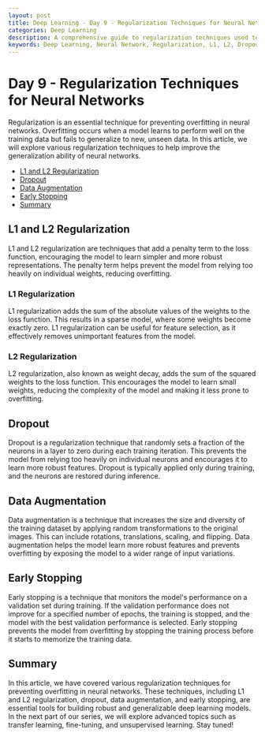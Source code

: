 ```yaml
---
layout: post
title: Deep Learning - Day 9 - Regularization Techniques for Neural Networks
categories: Deep Learning
description: A comprehensive guide to regularization techniques used to prevent overfitting in neural networks.
keywords: Deep Learning, Neural Network, Regularization, L1, L2, Dropout, Data Augmentation, Early Stopping, Python
---
```

# Day 9 - Regularization Techniques for Neural Networks

Regularization is an essential technique for preventing overfitting in neural networks. Overfitting occurs when a model learns to perform well on the training data but fails to generalize to new, unseen data. In this article, we will explore various regularization techniques to help improve the generalization ability of neural networks.

- [L1 and L2 Regularization](#l1-and-l2-regularization)
- [Dropout](#dropout)
- [Data Augmentation](#data-augmentation)
- [Early Stopping](#early-stopping)
- [Summary](#summary)

## L1 and L2 Regularization

L1 and L2 regularization are techniques that add a penalty term to the loss function, encouraging the model to learn simpler and more robust representations. The penalty term helps prevent the model from relying too heavily on individual weights, reducing overfitting.

### L1 Regularization

L1 regularization adds the sum of the absolute values of the weights to the loss function. This results in a sparse model, where some weights become exactly zero. L1 regularization can be useful for feature selection, as it effectively removes unimportant features from the model.

### L2 Regularization

L2 regularization, also known as weight decay, adds the sum of the squared weights to the loss function. This encourages the model to learn small weights, reducing the complexity of the model and making it less prone to overfitting.

## Dropout

Dropout is a regularization technique that randomly sets a fraction of the neurons in a layer to zero during each training iteration. This prevents the model from relying too heavily on individual neurons and encourages it to learn more robust features. Dropout is typically applied only during training, and the neurons are restored during inference.

## Data Augmentation

Data augmentation is a technique that increases the size and diversity of the training dataset by applying random transformations to the original images. This can include rotations, translations, scaling, and flipping. Data augmentation helps the model learn more robust features and prevents overfitting by exposing the model to a wider range of input variations.

## Early Stopping

Early stopping is a technique that monitors the model's performance on a validation set during training. If the validation performance does not improve for a specified number of epochs, the training is stopped, and the model with the best validation performance is selected. Early stopping prevents the model from overfitting by stopping the training process before it starts to memorize the training data.

## Summary

In this article, we have covered various regularization techniques for preventing overfitting in neural networks. These techniques, including L1 and L2 regularization, dropout, data augmentation, and early stopping, are essential tools for building robust and generalizable deep learning models. In the next part of our series, we will explore advanced topics such as transfer learning, fine-tuning, and unsupervised learning. Stay tuned!
